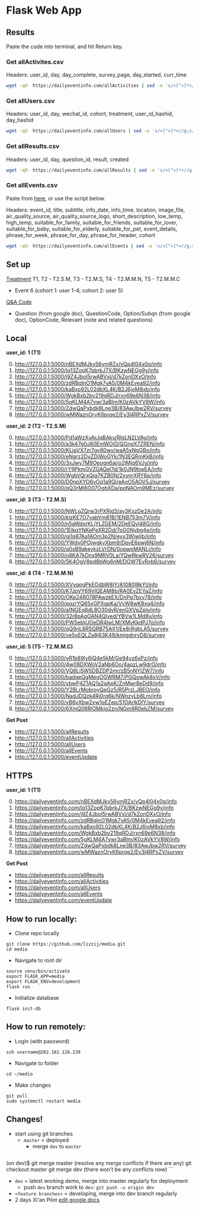 # Flask Web App

## Results
Paste the code into terminal, and hit Return key.
### Get allActivites.csv
Headers: user_id, day, day_complete, survey_page, day_started, curr_time
```bash
wget -qO- https://dailyeventinfo.com/allActivities | sed -e 's/<[^>]*>//g;s/^ //g;s/^[ \t]*//;s/完成情况//;/^$/d' > allActivites.csv
```

### Get allUsers.csv
Headers: user_id, day, wechat_id, cohort, treatment, user_id_hashid, day_hashid
```bash
wget -qO- https://dailyeventinfo.com/allUsers | sed -e 's/<[^>]*>//g;s/^ //g;s/^[ \t]*//;s/完成情况//;/^$/d' > allUsers.csv
```

### Get allResults.csv
Headers: user_id, day, question_id, result, created
```bash
wget -qO- https://dailyeventinfo.com/allResults | sed -e 's/<[^>]*>//g;s/^ //g;s/^[ \t]*//;s/完成情况//;/^$/d' > allResults.csv
```

### Get allEvents.csv
Paste from [here](https://dailyeventinfo.com/allEvents), or use the script below.    

Headers: event_id, title, subtitle, info_date, info_time, location, image_file, air_quality_source, air_quality_source_logo, short_description, low_temp, high_temp, suitable_for_family, suitable_for_friends, suitable_for_lover, suitable_for_baby, suitable_for_elderly, suitable_for_pet, event_details, phrase_for_week, phrase_for_day, phrase_for_header, cohort
```bash
wget -qO- https://dailyeventinfo.com/allEvents | sed -e 's/<[^>]*>//g;s/^ //g;s/^[ \t]*//;s/完成情况//;/^$/d' > allEvents.csv
```
## Set up
[Treatment](https://docs.google.com/spreadsheets/d/1rbqW0Ooj0mW6yI6AapUmkkDcs3w8OI5H3VPDT4D049o/edit?usp=sharing) T1, T2 - T2.S.M, T3 - T2.M.S, T4 - T2.M.M.N, T5 - T2.M.M.C
- Event 6 (cohort 1: user 1-4; cohort 2: user 5)

[Q&A Code](https://docs.google.com/spreadsheets/d/13eTESZNvaWt9HJT508376lfapPdtOMc5z4Z9fiaU_P4/edit?usp=sharing)
- Question (from google doc), QuestionCode, Option/Subqn (from google doc), OptionCode, Relevant (note and related questions)

## Local  
**user_id: 1 (T1)**  

0. http://127.0.0.1:5000/nBEXdMJkv56ymRZx/vQp4l04x0q/info
1. http://127.0.0.1:5000/lq13ZopK7pbrkJ7X/BKzwNEGg9y/info  
2. http://127.0.0.1:5000/j9Z4Jbol5rwABVxl/d7kZonDXxO/info  
3. http://127.0.0.1:5000/zdRBqlnO1Mgk7vA5/0M4kEvea92/info  
4. http://127.0.0.1:5000/kaBxo92L02dbXL4K/B2J6joM8xb/info  
5. http://127.0.0.1:5000/WgkBxb2bv219qRDJ/rxn69e6N38/info  
6. http://127.0.0.1:5000/5gKLM4A7vwr3aBlm/K0zAVkYV8W/info  
7. http://127.0.0.1:5000/ZdwQaPxbdk8Lne3B/83AwJbw2RV/survey  
8. http://127.0.0.1:5000/wMWaznOryK6prqe2/Ey3l4RPxZV/survey  

**user_id: 2 (T2 - T2.S.M)**  

0. http://127.0.0.1:5000/Pd1aWzXvArJqBAkv/RlgLN2LVAy/info
1. http://127.0.0.1:5000/a3k47g0J60EmWOjD/QGngX7ZREN/info
2. http://127.0.0.1:5000/KLjpVX7zr7gy80wv/waA5xNgGBo/info
3. http://127.0.0.1:5000/eNgrz2DvZDjWoGYk/1N3EQRmKkB/info
4. http://127.0.0.1:5000/3xJwy7M9Oeogn6aj/o2jMjq6VJy/info
5. http://127.0.0.1:5000/rY9PkmGVZGAQel7d/1k0JN9bwEA/info
6. http://127.0.0.1:5000/WgbVQrxQjq7KZB0N/2xynrXRY6p/info
7. http://127.0.0.1:5000/D0npXYO6vOq1a9Qj/eAoO5AOV5J/survey
8. http://127.0.0.1:5000/qQ3rMl6O07OgbXDa/pqNAOm9MEz/survey

**user_id: 3 (T3 - T2.M.S)**  

0. http://127.0.0.1:5000/NWLgZQrw3rPXRjd3/ay3KxzDe2A/info
1. http://127.0.0.1:5000/klzKE7O7vabVm81B/1ENB753m7V/info
2. http://127.0.0.1:5000/n5aWdxrKLjYLZGEM/2DeEQvl48G/info
3. http://127.0.0.1:5000/1ElkqYNKePeXR2Dd/7oG0Nybg4e/info
4. http://127.0.0.1:5000/gj1q87Aa1AOm3p2N/eyx3Wjwljb/info
5. http://127.0.0.1:5000/YWdv0POjwgkyXbm9/DpvE6pwj6N/info
6. http://127.0.0.1:5000/q0xB9akeykzLVrDN/0opwpMANLj/info
7. http://127.0.0.1:5000/o8KA7kDnx9MRV0La/YQwRkwRV26/survey
8. http://127.0.0.1:5000/5K4OgV8pd8bWo6nM/DOW7EvRxb6/survey

**user_id: 4 (T4 - T2.M.M.N)**  

0. http://127.0.0.1:5000/XVvqpgPkEOdbW8jY/A1080l8kYl/info
1. http://127.0.0.1:5000/K7JpVY69VlQEAM8b/RA0EvZEYaZ/info
2. http://127.0.0.1:5000/OKe24R078PAwzkEX/DnPq7bxv78/info
3. http://127.0.0.1:5000/eqzrYQ65xGPXgpKa/VyW8wK8xg4/info
4. http://127.0.0.1:5000/a1NGEq8dL8O30dvR/enGXVpZplv/info
5. http://127.0.0.1:5000/32r8pAgOAN4Qlved/YBVw1LMd8y/info
6. http://127.0.0.1:5000/PW5ebVJOeDR4lwLM/XMvKkdPJ7q/info
7. http://127.0.0.1:5000/qQ9nL6R5QRB75AX1/Ee8rRgbLA5/survey
8. http://127.0.0.1:5000/ve5oEQLZa8j63K49/kmjgdnrvD8/survey

**user_id: 5 (T5 - T2.M.M.C)**   

0. http://127.0.0.1:5000/yR1b89ly6jQ4e5kM/Ge94yz6xPz/info
1. http://127.0.0.1:5000/4w08DXWoV2aNb6Oo/4apzLw9drO/info
2. http://127.0.0.1:5000/VQ6Lj5W5DBZDP2mr/zB5nNYlZW7/info
3. http://127.0.0.1:5000/badqeQgMegOGWRM7/PGQowAk8xV/info
4. http://127.0.0.1:5000/vbwP4Z1AQ1a2qApK/ZnMwr8eDd9/info
5. http://127.0.0.1:5000/Y2BLrMobroyQpGz5/R5PrzLJBEO/info
6. http://127.0.0.1:5000/NadJDQzk4Rj0rq6k/NWnzyLb6Lm/info
7. http://127.0.0.1:5000/vB6yXbw2vw1oEZep/51OArlkDlY/survey
8. http://127.0.0.1:5000/6XmQ08RlOMkjg2zn/NGm9R0ebZM/survey

**Get Post**
- http://127.0.0.1:5000/allResults
- http://127.0.0.1:5000/allActivities
- http://127.0.0.1:5000/allUsers
- http://127.0.0.1:5000/allEvents
- http://127.0.0.1:5000/eventUpdate

## HTTPS  
**user_id: 1 (T1)**  

0. https://dailyeventinfo.com/nBEXdMJkv56ymRZx/vQp4l04x0q/info
1. https://dailyeventinfo.com/lq13ZopK7pbrkJ7X/BKzwNEGg9y/info
2. https://dailyeventinfo.com/j9Z4Jbol5rwABVxl/d7kZonDXxO/info
3. https://dailyeventinfo.com/zdRBqlnO1Mgk7vA5/0M4kEvea92/info
4. https://dailyeventinfo.com/kaBxo92L02dbXL4K/B2J6joM8xb/info
5. https://dailyeventinfo.com/WgkBxb2bv219qRDJ/rxn69e6N38/info
6. https://dailyeventinfo.com/5gKLM4A7vwr3aBlm/K0zAVkYV8W/info
7. https://dailyeventinfo.com/ZdwQaPxbdk8Lne3B/83AwJbw2RV/survey
8. https://dailyeventinfo.com/wMWaznOryK6prqe2/Ey3l4RPxZV/survey

**Get Post**
- https://dailyeventinfo.com/allResults
- https://dailyeventinfo.com/allActivities
- https://dailyeventinfo.com/allUsers
- https://dailyeventinfo.com/allEvents
- https://dailyeventinfo.com/eventUpdate

## How to run locally:
- Clone repo locally
```
git clone https://github.com/lizzij/media.git
cd media
```

- Navigate to root dir
```
source venv/bin/activate
export FLASK_APP=media
export FLASK_ENV=development
flask run
```

- Initialize database
```
flask init-db
```

## How to run remotely:
- Login (with password)
```
ssh username@202.182.126.239
```
- Navigate to folder
```
cd ~/media
```

- Make changes
```
git pull
sudo systemctl restart media
```

## Changes!
- start using git branches
  - `master` = deployed
    - merge `dev` to `master`
    ```
(on dev)$ git merge master
(resolve any merge conflicts if there are any)
git checkout master
git merge dev (there won't be any conflicts now)
    ```
  - `dev` = latest working demo, merge into master regularly for deployment
    - push `dev` branch work to `dev`: `git push -u origin dev`
  - `<feature branches>` = developing, merge into dev branch regularly
- 2 days Xi'an Pilot [edit google docs](https://docs.google.com/document/d/1xvPo-bulFDlbYwLeHmL--fx_NsrwSkMH_i8PZwZrUGc/edit?usp=sharing)

